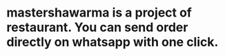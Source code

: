 # mastershawarma is a project of restaurant. You can send order directly on whatsapp with one click.
